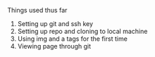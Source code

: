 Things used thus far

1. Setting up git and ssh key
2. Setting up repo and cloning to local machine
3. Using img and a tags for the first time
4. Viewing page through git